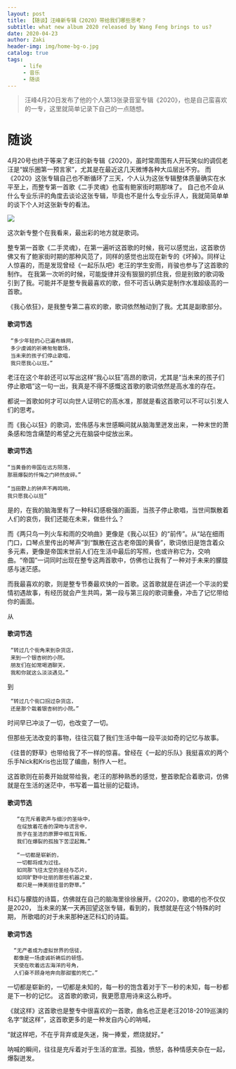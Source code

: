 ```yaml
---
layout: post
title: 【随谈】汪峰新专辑《2020》带给我们哪些思考？
subtitle: what new album 2020 released by Wang Feng brings to us?
date: 2020-04-23
author: Zaki
header-img: img/home-bg-o.jpg
catalog: true
tags:
     - life
     - 音乐
     - 随谈
---
```


> 汪峰4月20日发布了他的个人第13张录音室专辑《2020》，也是自己蛮喜欢的一专，这里就简单记录下自己的一点随想。

# 随谈

4月20号也终于等来了老汪的新专辑《2020》，虽时常周围有人开玩笑似的调侃老汪是“娱乐圈第一预言家”，尤其是在最近这几天微博各种大瓜层出不穷。
而《2020》这张专辑自己也不断循环了三天，个人认为这张专辑整体质量确实在水平至上，而整专第一首歌《二手灵魂》也蛮有鲍家街时期那味了。
自己也不会从什么专业乐评的角度去谈论这张专辑，毕竟也不是什么专业乐评人，我就简简单单的谈下个人对这张新专的看法。


![](https://tva1.sinaimg.cn/large/007S8ZIlly1ge3nctkoalj30dw0dwab6.jpg)



这次新专整个在我看来，最出彩的地方就是歌词。


整专第一首歌《二手灵魂》，在第一遍听这首歌的时候，我可以感觉出，这首歌仿佛又有了鲍家街时期的那种风范了，同样的感觉也出现在新专的《坏掉》。同样让人惊喜的，而是发现曾经《一起乐队吧》老汪的学生安雨，肖骏也参与了这首歌的制作。
在我第一次听的时候，可能旋律并没有狠狠的抓住我，但是别致的歌词吸引到了我。可能并不是整专我最喜欢的歌，但不可否认确实是制作水准超级高的一首歌。


《我心依狂》，是我整专第二喜欢的歌，歌词依然触动到了我。尤其是副歌部分。

#### 歌词节选
  
     “多少年轻的心已遍布蛛网，
     多少虔诚的祈祷匆匆散场，
     当未来的孩子们停止歌唱，
     我只愿我心以狂。”

老汪在这个年龄还可以写出这样“我心以狂”高昂的歌词，尤其是“当未来的孩子们停止歌唱”这一句一出，我真是不得不感慨这首歌的歌词依然是高水准的存在。


都说一首歌如何才可以向世人证明它的高水准，那就是看这首歌可以不可以引发人们的思考。


而《我心以狂》的歌词，宏伟感与末世感瞬间就从脑海里迸发出来，一种末世的萧条感和饱含痛楚的希望之光在脑袋中绽放出来。

#### 歌词节选

    “当黄昏的帝国在远方陨落，
    那扇爆裂的忏悔之门砰然皮碎。”

    “当田野上的钟声不再鸣响，
    我只愿我心以狂”

是的，在我的脑海里有了一种科幻感极强的画面，当孩子停止歌唱，当世间飘散着人们的哀伤，我们还能在未来，做些什么？


而《两只鸟一列火车和雨的交响曲》更像是《我心以狂》的“前传”。从“站在细雨门口，口琴点里传出的琴声”到“飘散在这古老帝国的黄昏”，歌词依旧是饱含着众多元素，更像是帝国末世前人们在生活中最后的写照，也或许称它为，交响曲。“帝国”一词同时出现在整专这两首歌中，仿佛也让我有了一种对于未来的朦胧感与迷茫感。


而我最喜欢的歌，则是整专节奏最欢快的一首歌。这首歌就是在讲述一个平淡的爱情初遇故事，有经历就会产生共鸣，第一段与第三段的歌词重叠，冲击了记忆带给你的画面。

从
####  歌词节选

     “转过几个街角来到杂货店，
     来到一个银杏树的小院。
     朋友们在如常喝酒聊天，
     我和你就这么淡淡遇见。”
到

     “转过几个街口拐过杂货店，
     还是那个栽着银杏树的小院。”

时间早已冲淡了一切，也改变了一切。

但那些无法改变的事物，往往沉载了我们生活中每一段平淡如奇的记忆与故事。

《往昔的野草》也带给我了不一样的惊喜。曾经在《一起的乐队》我挺喜欢的两个乐手Nick和Kris也出现了编曲，制作人一栏。

这首歌则在前奏开始就带给我，老汪的那种熟悉的感觉，整首歌配合着歌词，仿佛就是在生活的迷茫中，书写着一篇壮丽的记载诗。

####  歌词节选

       “在充斥着歌声与细沙的圣咏中，
       在绽放着花香的深吻与谎言中，
       孩子在圣洁的原罪中相互背叛，
       我们在爆裂的孤独下苦涩起舞。”
 
       “一切都是崭新的，
       一切都将成为过往。
       如同那飞往太空的圣经与芯片，
       如同旷野中壮丽的那些机器之爱，
       都只是一捧美丽往昔的野草。”
 
科幻与朦胧的诗篇，仿佛就在自己的脑海里徐徐展开。《2020》，歌唱的也不仅仅是2020，
当未来的某一天再回望这张专辑，看到的，我想就是在这个特殊的时期，
所歌唱的对于未来那种迷茫科幻的诗篇。

#### 歌词节选
 
      “无产者成为虚拟世界的信徒，
      都像是一场虔诚祈祷后的顿悟。
      天使在吹着远古海洋的号角，
      人们奋不顾身地奔向那甜蜜的死亡。”

一切都是崭新的，一切都是未知的，每一秒的饱含着对于下一秒的未知，每一秒都是下一秒的记忆。
这首歌的歌词，我更愿意用诗来这么称呼。

《就这样》这首歌也是整专中很喜欢的一首歌，曲名也正是老汪2018-2019巡演的名字“就这样”，这首歌更多的是一种发自内心的呐喊，

“就这样吧，不在乎背弃或是失迷，掬一捧爱，燃烧就好。”

呐喊的瞬间，往往是充斥着对于生活的宣泄。孤独，愤怒，各种情感夹杂在一起，爆裂迸发。


